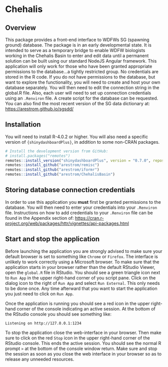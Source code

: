 
# Chehalis

## Overview

This package provides a front-end interface to WDFWs SG (spawning
ground) database. The package is in an early developmental state. It is
intended to serve as a temporary bridge to enable WDFW biologists
working in the Chehalis Basin to enter and edit data until a permanent
solution can be built using our standard NodeJS Angular framework. This
application will only work for those who have been granted appropriate
permissions to the database…a tightly restricted group. No credentials
are stored in the R code. If you do not have permissions to the
database, but want to explore the functionality, you will need to create
and host your own database separately. You will then need to edit the
connection string in the global.R file. Also, each user will need to set
up connection credentials using an `.Renviron` file. A create script for
the database can be requested. You can also find the most recent version
of the SG data dictionary at: <https://arestrom.github.io/sgsdd/>

## Installation

You will need to install R-4.0.2 or higher. You will also need a
specific version of `{shinydashboardPlus}`, in addition to some non-CRAN
packages.

``` r
# Install the development version from GitHub:
# install.packages("remotes")
remotes::install_version("shinydashboardPlus", version = "0.7.0", repos = "http://cran.us.r-project.org")
remotes::install_github("arestrom/remisc")
remotes::install_github("arestrom/iformr")
remotes::install_github("arestrom/ChehalisBasin")
```

## Storing database connection credentials

In order to use this application you **must** first be granted
permissions to the database. You will then need to enter your
credentials into your `.Renviron` file. Instructions on how to add
credentials to your `.Renviron` file can be found in the Appendix
section of:
<https://cran.r-project.org/web/packages/httr/vignettes/api-packages.html>

## Start and stop the application

Before launching the application you are strongly advised to make sure
your default browser is set to something like `Chrome` or `Firefox`. The
interface is unlikely to work correctly using a Microsoft browser. To
make sure that the application starts in your browser rather than the
default RStudio Viewer, open the `global.R` file in RStudio. You should
see a green triangle icon next to `Run App` in the upper right-hand
corner of you script pane. Click on the dialog icon to the right of `Run
App` and select `Run External`. This only needs to be done once. Any
time afterward that you want to start the application you just need to
click on `Run App`.

Once the application is running you should see a red icon in the upper
right-hand corner of the console indicating an active session. At the
bottom of the RStudio console you should see something like:

`Listening on http://127.0.0.1:1234`

To stop the application close the web-interface in your browser. Then
make sure to click on the red `Stop` icon in the upper right-hand corner
of the RStudio console. This ends the active session. You should see the
normal R prompt `>` at the bottom of the console window return. Make
sure and stop the session as soon as you close the web interface in your
browser so as to release any unneeded resources.

